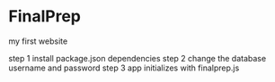 # FinalPrep
my first website

step 1 install package.json dependencies
step 2 change the database username and password
step 3 app initializes with finalprep.js
